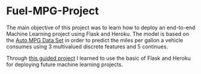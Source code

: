 # Fuel-MPG-Project
The main objective of this project was to learn how to deploy an end-to-end Machine Learning project using Flask and Heroku. The model is based on the [Auto MPG Data Set](http://archive.ics.uci.edu/ml/datasets/Auto+MPG) in order to predict the miles per gallon a vehicle consumes using 3 multivalued discrete features and 5 continues.

Through [this guided project](https://www.freecodecamp.org/news/end-to-end-machine-learning-project-turorial/) I learned to use the basic of Flask and Heroku for deploying future machine learning projects. 
